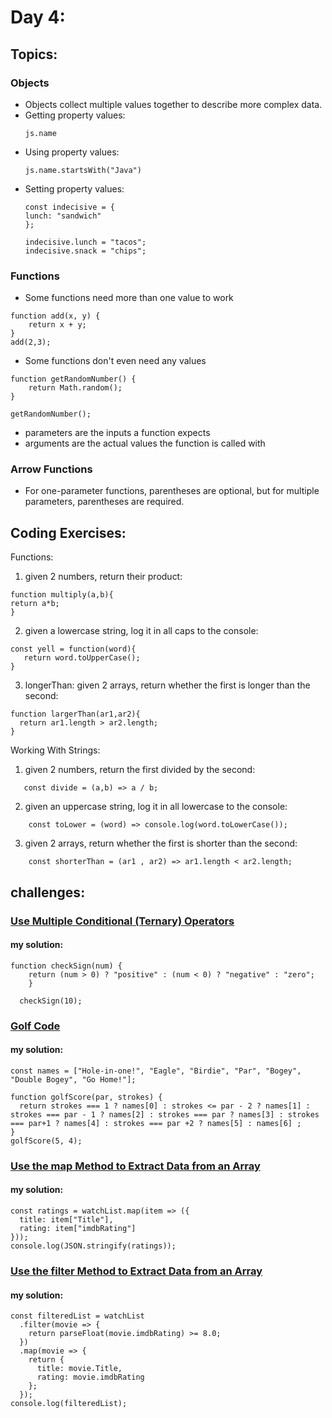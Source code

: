 # Day 4:

## Topics: 
### Objects
- Objects collect multiple values together to describe more complex data.
- Getting property values:
  ```
  js.name
  ```
- Using property values:
  ```
  js.name.startsWith("Java")
  ```
 - Setting property values:
   ```
   const indecisive = {
   lunch: "sandwich"
   };

   indecisive.lunch = "tacos";
   indecisive.snack = "chips";
   ```

### Functions
- Some functions need more than one value to work
```
function add(x, y) {
    return x + y;
}
add(2,3);
```
- Some functions don't even need any values
```
function getRandomNumber() {
    return Math.random();
}

getRandomNumber();
```
- parameters are the inputs a function expects
- arguments are the actual values the function is called with

### Arrow Functions
- For one-parameter functions, parentheses are optional, but for multiple parameters, parentheses are required.

## Coding Exercises:

Functions:

1. given 2 numbers, return their product:
```
function multiply(a,b){
return a*b;
}
```
2. given a lowercase string, log it in all caps to the console:
```
const yell = function(word){
   return word.toUpperCase();
}
```
3. longerThan: given 2 arrays, return whether the first is longer than the second:
```
function largerThan(ar1,ar2){
  return ar1.length > ar2.length;
}
```

Working With Strings:

1. given 2 numbers, return the first divided by the second:
```
   const divide = (a,b) => a / b;
```

 2. given an uppercase string, log it in all lowercase to the console:
```
    const toLower = (word) => console.log(word.toLowerCase());
```

 3. given 2 arrays, return whether the first is shorter than the second:
```
    const shorterThan = (ar1 , ar2) => ar1.length < ar2.length;
```

## challenges:
### [Use Multiple Conditional (Ternary) Operators](https://www.freecodecamp.org/learn/javascript-algorithms-and-data-structures/basic-javascript/golf-code)
#### my solution:
```
function checkSign(num) {
    return (num > 0) ? "positive" : (num < 0) ? "negative" : "zero";
    }
  
  checkSign(10);
```
### [Golf Code](https://www.freecodecamp.org/learn/javascript-algorithms-and-data-structures/basic-javascript/golf-code)
#### my solution:
```
const names = ["Hole-in-one!", "Eagle", "Birdie", "Par", "Bogey", "Double Bogey", "Go Home!"];

function golfScore(par, strokes) {
  return strokes === 1 ? names[0] : strokes <= par - 2 ? names[1] : strokes === par - 1 ? names[2] : strokes === par ? names[3] : strokes === par+1 ? names[4] : strokes === par +2 ? names[5] : names[6] ;
}
golfScore(5, 4);
```
### [Use the map Method to Extract Data from an Array](https://www.freecodecamp.org/learn/javascript-algorithms-and-data-structures/functional-programming/use-the-map-method-to-extract-data-from-an-array)
#### my solution:
```
const ratings = watchList.map(item => ({
  title: item["Title"],
  rating: item["imdbRating"]
}));
console.log(JSON.stringify(ratings));
```
### [Use the filter Method to Extract Data from an Array](https://www.freecodecamp.org/learn/javascript-algorithms-and-data-structures/functional-programming/use-the-filter-method-to-extract-data-from-an-array)
#### my solution:
```
const filteredList = watchList
  .filter(movie => {
    return parseFloat(movie.imdbRating) >= 8.0;
  })
  .map(movie => {
    return {
      title: movie.Title,
      rating: movie.imdbRating
    };
  });
console.log(filteredList);
```
